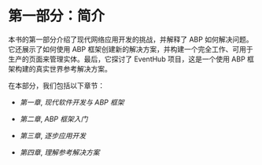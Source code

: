 # 第一部分：简介

本书的第一部分介绍了现代网络应用开发的挑战，并解释了 ABP 如何解决问题。它还展示了如何使用 ABP 框架创建新的解决方案，并构建一个完全工作、可用于生产的页面来管理实体。最后，它探讨了 EventHub 项目，这是一个使用 ABP 框架构建的真实世界参考解决方案。

在本部分，我们包括以下章节：

+   *第一章*, *现代软件开发与 ABP 框架*

+   *第二章*, *ABP 框架入门*

+   *第三章*, *逐步应用开发*

+   *第四章*, *理解参考解决方案*

